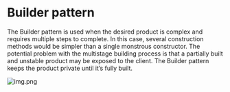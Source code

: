 # Builder pattern

The Builder pattern is used when the desired product is complex and requires multiple steps to complete. In this case, several construction methods would be simpler than a single monstrous constructor. The potential problem with the multistage building process is that a partially built and unstable product may be exposed to the client. The Builder pattern keeps the product private until it’s fully built.

![img.png](https://media.geeksforgeeks.org/wp-content/uploads/uml-of-builedr.jpg)</center>

